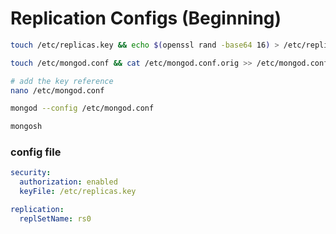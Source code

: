 # Replication Configs (Beginning)
```bash
touch /etc/replicas.key && echo $(openssl rand -base64 16) > /etc/replicas.key && cat /etc/replicas.key

touch /etc/mongod.conf && cat /etc/mongod.conf.orig >> /etc/mongod.conf

# add the key reference
nano /etc/mongod.conf

mongod --config /etc/mongod.conf

mongosh
```
### config file
```yaml
security:
  authorization: enabled
  keyFile: /etc/replicas.key

replication:
  replSetName: rs0
```
